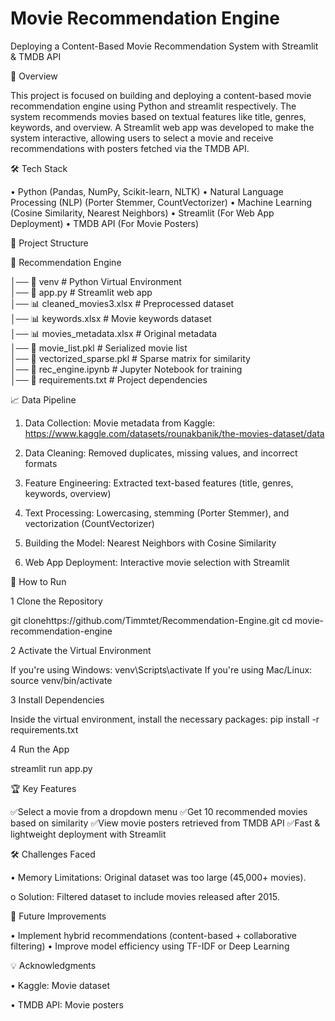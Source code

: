 # **Movie Recommendation Engine**

Deploying a Content-Based Movie Recommendation System with Streamlit & TMDB API

📌 Overview

This project is focused on building and deploying a content-based movie recommendation engine using Python and streamlit respectively. The system recommends movies based on textual features like title, genres, keywords, and overview. A Streamlit web app was developed to make the system interactive, allowing users to select a movie and receive recommendations with posters fetched via the TMDB API.

🛠 Tech Stack

•	Python (Pandas, NumPy, Scikit-learn, NLTK)
•	Natural Language Processing (NLP) (Porter Stemmer, CountVectorizer)
•	Machine Learning (Cosine Similarity, Nearest Neighbors)
•	Streamlit (For Web App Deployment)
•	TMDB API (For Movie Posters)

📂 Project Structure

📂 Recommendation Engine

│── 📁 venv                      # Python Virtual Environment  
│── 📜 app.py                    # Streamlit web app  
│── 📊 cleaned_movies3.xlsx       # Preprocessed dataset  
│── 📊 keywords.xlsx              # Movie keywords dataset  
│── 📊 movies_metadata.xlsx       # Original metadata  
│── 📜 movie_list.pkl             # Serialized movie list  
│── 📜 vectorized_sparse.pkl      # Sparse matrix for similarity  
│── 📜 rec_engine.ipynb           # Jupyter Notebook for training  
│── 📜 requirements.txt           # Project dependencies  


📈 Data Pipeline

1.	Data Collection: Movie metadata from Kaggle: https://www.kaggle.com/datasets/rounakbanik/the-movies-dataset/data

2.	Data Cleaning: Removed duplicates, missing values, and incorrect formats
3.	Feature Engineering: Extracted text-based features (title, genres, keywords, overview)
4.	Text Processing: Lowercasing, stemming (Porter Stemmer), and vectorization (CountVectorizer)
5.	Building the Model: Nearest Neighbors with Cosine Similarity
6.	Web App Deployment: Interactive movie selection with Streamlit

🚀 How to Run

1️ Clone the Repository

git clonehttps://github.com/Timmtet/Recommendation-Engine.git
cd movie-recommendation-engine

2️ Activate the Virtual Environment

If you're using Windows:
venv\Scripts\activate
If you're using Mac/Linux:
source venv/bin/activate

3️  Install Dependencies

Inside the virtual environment, install the necessary packages:
pip install -r requirements.txt

4️ Run the App

streamlit run app.py

🏆 Key Features

✅Select a movie from a dropdown menu
✅Get 10 recommended movies based on similarity
✅View movie posters retrieved from TMDB API
✅Fast & lightweight deployment with Streamlit

🛠 Challenges Faced

•	Memory Limitations: Original dataset was too large (45,000+ movies). 

o	Solution: Filtered dataset to include movies released after 2015.

🎯 Future Improvements

•	Implement hybrid recommendations (content-based + collaborative filtering)
•	Improve model efficiency using TF-IDF or Deep Learning

💡 Acknowledgments

•	Kaggle: Movie dataset

•	TMDB API: Movie posters
